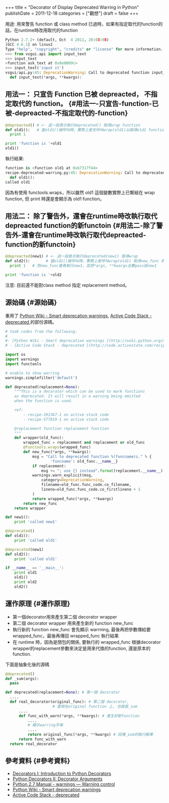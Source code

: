 +++
title = "Decorator of Display Deprecated Warring in Python"
publishDate = 2011-12-18
categories = ["觀想"]
draft = false
+++

用途: 用來警告 function 或 class method 已過時，如果有指定取代的function的話，在runtime時改用取代的function

```python
Python 2.7.2+ (default, Oct  4 2011, 20:03:08)
[GCC 4.6.1] on linux2
Type "help", "copyright", "credits" or "license" for more information.
>>> from vsgui.api import input_text
>>> input_text
<function ask_text at 0x8e0009c>
>>> input_text('input it')
vsgui/api.py:45: DeprecationWarning: Call to deprecated function input_text.; use ask_text instead
  def input_text(*args, **kwargs):
```


## 用法一：  只宣告 Function 已被 depreacted， 不指定取代的 function。 {#用法一-只宣告-function-已被-depreacted-不指定取代的-function}

```python
@depreacted() # <- 這一段表示執行deprecated() 取得wrap function
def old1():   # 當old1()被呼叫時，實際上是先呼叫wrap(old1)以取得old1 function, 再執行old()
  print 1

print 'function is '+old1
old1()
```

執行結果:

```python
function is <function old1 at 0xb7317f44>
recipe-deprecated-warring.py:45: DeprecationWarning: Call to deprecated function old1.
  def old1():
called old1
```

因為有使用 functools.wraps，所以雖然 old1 這個變數實際上已繫結在 wrap function, 但 print 時還是會顯示為 old1 function。


## 用法二： 除了警告外，還會在runtime時改執行取代depreacted function的新functoin {#用法二-除了警告外-還會在runtime時改執行取代depreacted-function的新functoin}

```python
@depreacted(new1) # <- 這一段表示執行deprecated(new1) 取得wrap
def old2():       # 當old1()被呼叫時，實際上是呼叫wrap(old1) 取得new_func 再執行 new_func
  print 1   # 而new_func會再執行new1，並把*args, **kwargs全數pass給new1

print 'function is '+old2
```

注意: 目前還不能對class method 指定 replacement method。


## 源始碼 {#源始碼}

重用了 [Python Wiki - Smart deprecation warnings](https://web.archive.org/web/20120910101845/http://www.artima.com/weblogs/viewpost.jsp?thread=240808), [Active Code Stack - deprecated ](https://web.archive.org/web/20120910101845/http://www.artima.com/weblogs/viewpost.jsp?thread=240845)的部份源碼。

```python
# took codes from the following:
#
#- [Python Wiki - Smart deprecation warnings ](http://wiki.python.org/moin/PythonDecoratorLibrary#Smart_deprecation_warnings_.28with_valid_filenames.2C_line_numbers.2C_etc..29)
# - [Active Code Stack - deprecated ](http://code.activestate.com/recipes/391367-deprecated/)

import os
import warnings
import functools

# enable to show warring
warnings.simplefilter('default')

def deprecated(replacement=None):
    """This is a decorator which can be used to mark functions
    as deprecated. It will result in a warning being emitted
    when the function is used.

    ref:
        - recipe-391367-1 on active stack code
        - recipe-577819-1 on active stack code

    @replacement function replacement function
    """
    def wrapper(old_func):
        wrapped_func = replacement and replacement or old_func
        @functools.wraps(wrapped_func)
        def new_func(*args, **kwargs):
            msg = "Call to deprecated function %(funcname)s." % {
                    'funcname': old_func.__name__}
            if replacement:
                msg += "; use {} instead".format(replacement.__name__)
            warnings.warn_explicit(msg,
                category=DeprecationWarning,
                filename=old_func.func_code.co_filename,
                lineno=old_func.func_code.co_firstlineno + 1
            )
            return wrapped_func(*args, **kwargs)
        return new_func
    return wrapper

def new1():
    print 'called new1'

@deprecated()
def old1():
    print 'called old1'

@deprecated(new1)
def old2():
    print 'called old1'

if __name__ == '__main__':
    print old1
    old1()
    print old2
    old2()
```


## 運作原理 {#運作原理}

-   第一個decorator用來產生第二個 decorator wrapper
-   第二個 decorator wrapper 用來產生新的 function new_func
-   執行新的 function new_func 會先顯示 warrning, 最後再把參數傳給要 wrapped_func，最後再傳回 wrapped_func 執行結果
-   在 runtime 時，因為是閉包的關係, 要執行的 wrapped_func 根據decorator wrapper的replacement參數來決定是用來代換的function, 還是原本的function.

下面是抽象化後的源碼

```python
@deprecated()
def _sum(args):
  pass

def deprecated(replacement=None): # 第一個 decorator
  ....
  def real_decorator(original_func): # 第二個 decorator,
                     # 套用在original function 上, 也就是_sum
      ....
      def func_with_warn(*args, **kwargs): # 產生好新function
          ....
          # 顯示warring字串
          ....
          return original_func(*args, **kwargs) # 回傳_sum的執行解果
      return func_with_warn
  return real_decorator
```


## 參考資料 {#參考資料}

-   [Decorators I: Introduction to Python Decorators](https://web.archive.org/web/20120910101845/http://www.artima.com/weblogs/viewpost.jsp?thread=240808)
-   [Python Decorators II: Decorator Arguments](https://web.archive.org/web/20120910101845/http://www.artima.com/weblogs/viewpost.jsp?thread=240845)
-   [Python 2.7 Manual - warnings — Warning control](https://web.archive.org/web/20120910101845/http://docs.python.org/library/warnings.html)
-   [Python Wiki - Smart deprecation warnings](https://web.archive.org/web/20120910101845/http://wiki.python.org/moin/PythonDecoratorLibrary#Smart_deprecation_warnings_.28with_valid_filenames.2C_line_numbers.2C_etc..29)
-   [Active Code Stack - deprecated](https://web.archive.org/web/20120910101845/http://code.activestate.com/recipes/391367-deprecated/)

